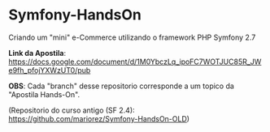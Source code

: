 Symfony-HandsOn
===============

Criando um "mini" e-Commerce utilizando o framework PHP Symfony 2.7

**Link da Apostila**: https://docs.google.com/document/d/1M0YbczLq_ipoFC7WOTJUC85R_JWe9fh_pfojYXWzUT0/pub

**OBS**: Cada "branch" desse repositorio corresponde a um topico da "Apostila Hands-On".

(Repositorio do curso antigo (SF 2.4): https://github.com/mariorez/Symfony-HandsOn-OLD)
